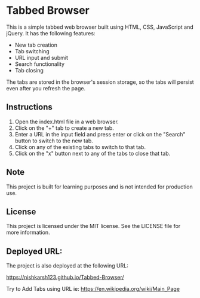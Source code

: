 Tabbed Browser
================

This is a simple tabbed web browser built using HTML, CSS, JavaScript and jQuery. It has the following features:

* New tab creation
* Tab switching
* URL input and submit
* Search functionality
* Tab closing

The tabs are stored in the browser's session storage, so the tabs will persist even after you refresh the page.

Instructions
------------

1. Open the index.html file in a web browser.
2. Click on the "+" tab to create a new tab.
3. Enter a URL in the input field and press enter or click on the "Search" button to switch to the new tab.
4. Click on any of the existing tabs to switch to that tab.
5. Click on the "x" button next to any of the tabs to close that tab.

Note
----

This project is built for learning purposes and is not intended for production use.

License
-------

This project is licensed under the MIT license. See the LICENSE file for more information.

Deployed URL:
-------------

The project is also deployed at the following URL:

https://nishkarsh123.github.io/Tabbed-Browser/

Try to Add Tabs using URL ie: https://en.wikipedia.org/wiki/Main_Page
